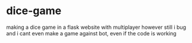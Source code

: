 # dice-game
making a dice game in a flask website with multiplayer
however still i bug and i cant even make a game against bot, even if the code is working
